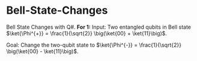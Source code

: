 # Bell-State-Changes
Bell State Changes with Q#.
**For 1:**
Input: Two entangled qubits in Bell state $\ket{\Phi^{+}} = \frac{1}{\sqrt{2}} \big(\ket{00} + \ket{11}\big)$.

Goal: Change the two-qubit state to $\ket{\Phi^{-}} = \frac{1}{\sqrt{2}} \big(\ket{00} - \ket{11}\big)$.
